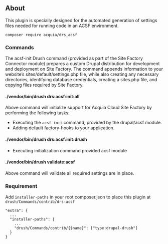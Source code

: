 ## About
This plugin is specially designed for the automated generation of settings files needed for running code in an ACSF environment.

```composer require acquia/drs_acsf```

### Commands
The acsf-init Drush command (provided as part of the Site Factory Connector module) prepares a custom Drupal distribution for development and deployment on Site Factory. The command appends information to your website’s sites/default/settings.php file, while also creating any necessary directories, identifying database credentials, creating a sites.php file, and copying files required by Site Factory.

#### ./vendor/bin/drush drs:acsf:init:all
Above command will initialize support for Acquia Cloud Site Factory by performing the following tasks:
- Executing the `acsf-init` command, provided by the drupal/acsf module.
- Adding default factory-hooks to your application.
#### ./vendor/bin/drush drs:acsf:init:drush
- Executing initialization command provided acsf module
#### ./vendor/bin/drush validate:acsf 
Above command will validate all required settings are in place. 


### Requirement
Add `installer-paths` in your root composer.json to place this
plugin at `drush/Commands/contrib/drs-acsf`

```
"extra": {
  ...
  "installer-paths": {
    ...
    "drush/Commands/contrib/{$name}": ["type:drupal-drush"]
  }
}
```
